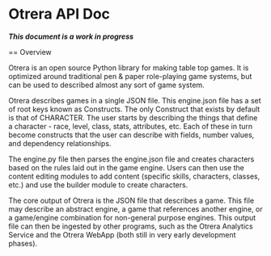 Otrera API Doc
===============

***This document is a work in progress***

== Overview

Otrera is an open source Python library for making table top games. It is optimized around traditional pen & paper role-playing game systems, but can be used to described almost any sort of game system.

Otrera describes games in a single JSON file. This engine.json file has a set of root keys known as Constructs. The only Construct that exists by default is that of CHARACTER. The user starts by describing the things that define a character - race, level, class, stats, attributes, etc. Each of these in turn become constructs that the user can describe with fields, number values, and dependency relationships.

The engine.py file then parses the engine.json file and creates characters based on the rules laid out in the game engine. Users can then use the content editing modules to add content (specific skills, characters, classes, etc.) and use the builder module to create characters.

The core output of Otrera is the JSON file that describes a game. This file may describe an abstract engine, a game that references another engine, or a game/engine combination for non-general purpose engines. This output file can then be ingested by other programs, such as the Otrera Analytics Service and the Otrera WebApp (both still in very early development phases).
